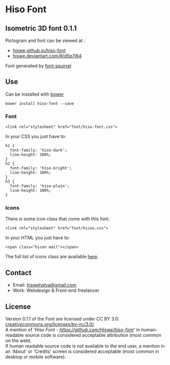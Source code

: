 # Hiso Font
## Isometric 3D font 0.1.1
Pictogram and font can be viewed at :

- [hiswe.github.io/hiso-font](http://hiswe.github.io/hiso-font)
- [hiswe.deviantart.com/#/d5p7i64](http://hiswe.deviantart.com/#/d5p7i64)

Font generated by [font-squirrel](http://www.fontsquirrel.com/)

## Use
Can be installed with [bower](http://bower.io/)

```
bower install hiso-font --save
```

### Font

```
<link rel="stylesheet" href="font/hiso-font.css">
```

In your CSS you just have to:

```
h1 {
  font-family: 'hiso-dark';
  line-height: 100%;
}  
h2 {
  font-family: 'hiso-bright';
  line-height: 100%;
}  
h3 {
  font-family: 'hiso-plain';
  line-height: 100%;
}
```
### Icons
There is some icon class that come with this font:  

```
<link rel="stylesheet" href="font/hicon.css">
```

In your HTML you just have to:

```
<span class="hicon mail"></span>
```
The full list of icons class are available [here](https://github.com/Hiswe/hiso-font/blob/master/font/hicon.css).

## Contact
- Email: hiswehalya@gmail.com
- Work: Webdesign & Front-end freelancer

## License
Version 0.1.1 of the Font are licensed under CC BY 3.0:
[creativecommons.org/licenses/by-nc/3.0/](http://creativecommons.org/licenses/by-nc/3.0/)  
A mention of *'Hiso Font - https://github.com/Hiswe/hiso-font'*
in human-readable source code is considered acceptable attribution (most common on the
web).  
If human readable source code is not available to the end user, a mention in an 'About'
or 'Credits' screen is considered acceptable (most common in desktop or mobile software).